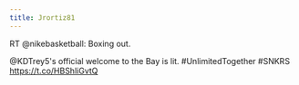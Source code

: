 ```yaml
---
title: Jrortiz81
---
```


RT @nikebasketball: Boxing out.

@KDTrey5's official welcome to the Bay is lit. #UnlimitedTogether #SNKRS https://t.co/HBShliGvtQ